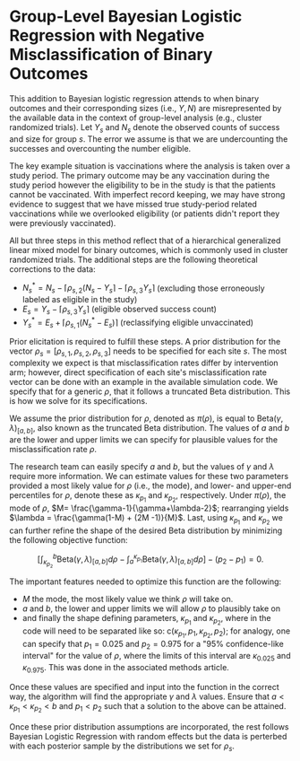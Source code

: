 # Group-Level Bayesian Logistic Regression with Negative Misclassification of Binary Outcomes

This addition to Bayesian logistic regression attends to when binary outcomes and their corresponding sizes (i.e., $`Y,N`$) are misrepresented by the available data in the context of group-level analysis (e.g., cluster randomized trials). Let $`Y_{s}`$ and $`N_{s}`$ denote the observed counts of success and size for group $s$. The error we assume is that we are undercounting the successes and overcounting the number eligible. 

The key example situation is vaccinations where the analysis is taken over a study period. The primary outcome may be any vaccination during the study period however the eligibility to be in the study is that the patients cannot be vaccinated. With imperfect record keeping, we may have strong evidence to suggest that we have missed true study-period related vaccinations while we overlooked eligibility (or patients didn't report they were previously vaccinated). 

All but three steps in this method reflect that of a hierarchical generalized linear mixed model for binary outcomes, which is commonly used in cluster randomized trials. The additional steps are the following theoretical corrections to the data: 

- $`N_{s}^{*} = N_{s} - \lceil \rho_{s,2}(N_{s} - Y_{s}\rceil - \lceil \rho_{s,3}Y_{s}\rceil`$ (excluding those erroneously labeled as eligible in the study)
- $`E_{s} = Y_{s} - \lceil \rho_{s,3}Y_{s}\rceil`$ (eligible observed success count)
- $`Y_{s}^{*} = E_{s} + \lceil \rho_{s,1}(N_{s}^{*} - E_{s})\rceil`$ (reclassifying eligible unvaccinated)

Prior elicitation is required to fulfill these steps. A prior distribution for the vector $`\rho_{s} = [\rho_{s,1}, \rho_{s,2}, \rho_{s,3}]`$ needs to be specified for each site $s$. The most complexity we expect is that misclassification rates differ by intervention arm; however, direct specification of each site's misclassification rate vector can be done with an example in the available simulation code. We specify that for a generic $\rho$, that it follows a truncated Beta distribution. This is how we solve for its specifications. 

We assume the prior distribution for $\rho$, denoted as $`\pi(\rho)`$, is equal to $`\text{Beta}(\gamma, \lambda)_{[a,b]}`$, also known as the truncated Beta distribution. The values of $a$ and $b$ are the lower and upper limits we can specify for plausible values for the misclassification rate $\rho$.

The research team can easily specify $a$ and $b$, but the values of $\gamma$ and $\lambda$ require more information. We can estimate values for these two parameters provided a most likely value for $\rho$ (i.e., the mode), and lower- and upper-end percentiles for $\rho$, denote these as $\kappa_{p_{1}}$ and $\kappa_{p_{2}}$, respectively. Under $\pi(\rho)$, the mode of $\rho$, $M= \frac{\gamma-1}{\gamma+\lambda-2}$; rearranging yields $\lambda = \frac{\gamma(1-M) + (2M -1)}{M}$. Last, using $\kappa_{p_{1}}$ and $\kappa_{p_{2}}$ we can further refine the shape of the desired Beta distribution by minimizing the following objective function: 

```math
\Bigg[\int_{\kappa_{p_{2}}}^{b}\text{Beta}(\gamma, \lambda)_{[a,b]}d\rho -
\int_{a}^{\kappa_{p_{1}}}\text{Beta}(\gamma, \lambda)_{[a,b]}d\rho\Bigg] - (p_{2} - p_{1})=0.
```
The important features needed to optimize this function are the following: 

- $M$ the mode, the most likely value we think $\rho$ will take on. 
- $a$ and $b$, the lower and upper limits we will allow $\rho$ to plausibly take on
- and finally the shape defining parameters, $\kappa_{p_{1}}$ and $\kappa_{p_{2}}$, where in the code will need to be separated like so: c($`\kappa_{p_{1}}, p_{1}, \kappa_{p_{2}}, p_{2}`$); for analogy, one can specify that $p_{1}=0.025$ and $p_{2} = 0.975$ for a "95% confidence-like interval" for the value of $\rho$, where the limits of this interval are $\kappa_{0.025}$ and $\kappa_{0.975}$. This was done in the associated methods article.

Once these values are specified and input into the function in the correct way, the algorithm will find the appropriate $\gamma$ and $\lambda$ values. Ensure that $a < \kappa_{p_{1}} < \kappa_{p_{2}} < b$ and $p_{1} < p_{2}$ such that a solution to the above can be attained. 

Once these prior distribution assumptions are incorporated, the rest follows Bayesian Logistic Regression with random effects but the data is perterbed with each posterior sample by the distributions we set for $\rho_{s}$. 
